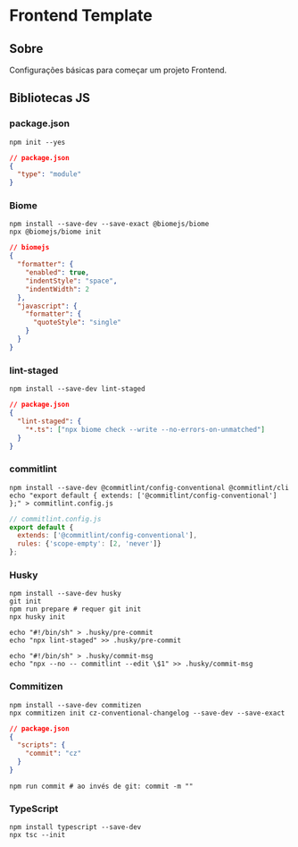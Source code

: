 # Frontend Template

## Sobre

Configurações básicas para começar um projeto Frontend.

## Bibliotecas JS

### package.json

```Shell
npm init --yes
```

```JSON
// package.json
{
  "type": "module"
}
```

### Biome

```Shell
npm install --save-dev --save-exact @biomejs/biome
npx @biomejs/biome init
```

```JSON
// biomejs
{
  "formatter": {
    "enabled": true,
    "indentStyle": "space",
    "indentWidth": 2
  },
  "javascript": {
    "formatter": {
      "quoteStyle": "single"
    }
  }
}
```

### lint-staged

```Shell
npm install --save-dev lint-staged
```

```JSON
// package.json
{
  "lint-staged": {
    "*.ts": ["npx biome check --write --no-errors-on-unmatched"]
  }
}
```

### commitlint

```Shell
npm install --save-dev @commitlint/config-conventional @commitlint/cli
echo "export default { extends: ['@commitlint/config-conventional'] };" > commitlint.config.js
```

```JavaScript
// commitlint.config.js
export default {
  extends: ['@commitlint/config-conventional'],
  rules: {'scope-empty': [2, 'never']}
};
```

### Husky

```Shell
npm install --save-dev husky
git init
npm run prepare # requer git init
npx husky init
```

```Shell
echo "#!/bin/sh" > .husky/pre-commit
echo "npx lint-staged" >> .husky/pre-commit
```

```Shell
echo "#!/bin/sh" > .husky/commit-msg
echo "npx --no -- commitlint --edit \$1" >> .husky/commit-msg
```

### Commitizen

```Shell
npm install --save-dev commitizen
npx commitizen init cz-conventional-changelog --save-dev --save-exact
```

```JSON
// package.json
{
  "scripts": {
    "commit": "cz"
  }
}
```

```Shell
npm run commit # ao invés de git: commit -m ""
```

### TypeScript

```Shell
npm install typescript --save-dev
npx tsc --init
```
